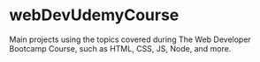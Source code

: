 # webDevUdemyCourse
Main projects using the topics covered during The Web Developer Bootcamp Course, such as HTML, CSS, JS, Node, and more.
